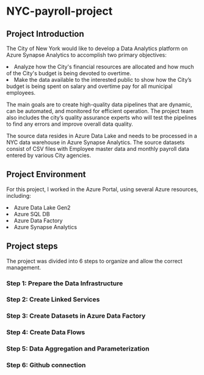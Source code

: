 # NYC-payroll-project

## Project Introduction

The City of New York would like to develop a Data Analytics platform on Azure Synapse Analytics to accomplish two primary objectives:
<li>Analyze how the City's financial resources are allocated and how much of the City's budget is being devoted to overtime.
<li>Make the data available to the interested public to show how the City’s budget is being spent on salary and overtime pay for all municipal employees.

The main goals are to create high-quality data pipelines that are dynamic, can be automated, and monitored for efficient operation. The project team also includes the city’s quality assurance experts who will test the pipelines to find any errors and improve overall data quality.

The source data resides in Azure Data Lake and needs to be processed in a NYC data warehouse in Azure Synapse Analytics. The source datasets consist of CSV files with Employee master data and monthly payroll data entered by various City agencies.

## Project Environment
For this project, I worked in the Azure Portal, using several Azure resources, including:
<li>Azure Data Lake Gen2
<li>Azure SQL DB
<li>Azure Data Factory
<li>Azure Synapse Analytics

## Project steps
The project was divided into 6 steps to organize and allow the correct management.

### Step 1: Prepare the Data Infrastructure
### Step 2: Create Linked Services
### Step 3: Create Datasets in Azure Data Factory
### Step 4: Create Data Flows
### Step 5: Data Aggregation and Parameterization
### Step 6: Github connection

